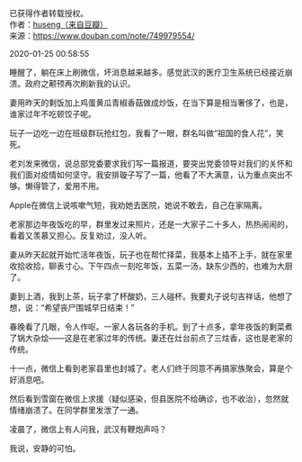 已获得作者转载授权。  
作者：[huseng（来自豆瓣）](https://www.douban.com/people/huseng/)  
来源：https://www.douban.com/note/749979554/    

2020-01-25 00:58:55  

睡醒了，躺在床上刷微信，坏消息越来越多。感觉武汉的医疗卫生系统已经接近崩溃。政府之颟顸再次刷新我的认识。

妻用昨天的剩饭加上鸡蛋黄瓜青椒香菇做成炒饭，在当下算是相当奢侈了，也是，谁家过年不吃顿饺子呢。

玩子一边吃一边在班级群玩抢红包，我看了一眼，群名叫做“祖国的食人花”，笑死。

老刘发来微信，说总部党委要求我们写一篇报道，要突出党委领导对我们的关怀和我们面对疫情如何坚守。我安排璇子写了一篇，他看了不大满意，认为重点突出不够。懒得管了，爱用不用。

Apple在微信上说咳嗽气短，我劝她去医院，她说不敢去，自己在家隔离。

老家那边年夜饭吃的早，群里发过来照片，还是一大家子二十多人，热热闹闹的，看着又羡慕又担心。反复劝过，没人听。

妻从昨天起就开始忙活年夜饭，玩子也在帮忙择菜，我基本上插不上手，就在家里收拾收拾，聊表寸心。下午四点一刻吃年饭，五菜一汤，缺东少西的，也难为大厨了。

妻到上酒，我到上茶，玩子拿了杯酸奶，三人碰杯。我要丸子说句吉祥话，他想了想，说：“希望丧尸围城早日结束！”

春晚看了几眼，令人作呕。一家人各玩各的手机。到了十点多，拿年夜饭的剩菜煮了锅大杂烩——这是在老家过年的传统。妻还在灶台前点了三炷香，这也是老家的传统。

十一点，微信上看到老家县里也封城了。老人们终于同意不再搞家族聚会，算是个好消息吧。

然后看到雪窗在微信上求援（疑似感染，但县医院不给确诊，也不收治），忽然就情绪崩溃了。在同学群里发泄了一通。

凌晨了，微信上有人问我，武汉有鞭炮声吗？

我说，安静的可怕。  
